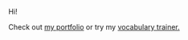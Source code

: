 Hi!

Check out <a href="https://privacyy.ch">my portfolio</a> or try my <a href="https://vercel.privacyy.ch">vocabulary trainer.</a>
